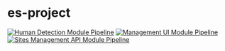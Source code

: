 # es-project

[![Human Detection Module Pipeline](https://github.com/eduardosantoshf/es-project/actions/workflows/human-detection.yaml/badge.svg)](https://github.com/eduardosantoshf/es-project/actions/workflows/human-detection.yaml)
[![Management UI Module Pipeline](https://github.com/eduardosantoshf/es-project/actions/workflows/management-ui.yaml/badge.svg)](https://github.com/eduardosantoshf/es-project/actions/workflows/management-ui.yaml)
[![Sites Management API Module Pipeline](https://github.com/eduardosantoshf/es-project/actions/workflows/sites-management-api.yaml/badge.svg)](https://github.com/eduardosantoshf/es-project/actions/workflows/sites-management-api-coverage.yaml)
